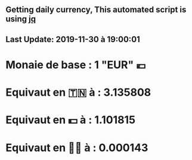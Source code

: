 ## Getting daily currency, This automated script is using [jq](https://stedolan.github.io/jq/)
## Last Update:  2019-11-30 à 19:00:01
 # Monaie de base : 1 "EUR" 💶 
 # Equivaut en 🇹🇳 à :  3.135808 
 # Equivaut en 💵 à : 1.101815
 # Equivaut en 🐱‍💻 à :  0.000143
